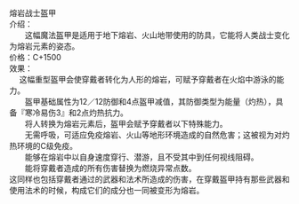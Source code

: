 <title>熔岩战士盔甲</title>
<meta name="GENERATOR" content="WinCHM">
<meta http-equiv="Content-Type" content="text/html; charset=gb2312">
<br>熔岩战士盔甲
<br>介绍：
<br>　　这幅魔法盔甲是适用于地下熔岩、火山地带使用的防具，它能将人类战士变化为熔岩元素的姿态。
<br>价格：C+1500
<br>效果：
<br>　  这幅重型盔甲会使穿戴者转化为人形的熔岩，可赋予穿戴者在火焰中游泳的能力。
<br>　　盔甲基础属性为12／12防御和4点盔甲减值，其防御类型为能量（灼热），具备『寒冷易伤3』和2点灼热抗力。
<br>　　将人转换为熔岩元素后，盔甲会赋予穿戴者以下特殊能力。
<br>　　无需呼吸，可适应免疫熔岩、火山等地形环境造成的自然危害；这被视为对灼热环境的C级免疫。
<br>　　能够在熔岩中以自身速度穿行、潜游，且不受其中到任何视线阻碍。
<br>　　能将穿戴者造成的所有伤害替换为燃烧异常点数。
<br>    这同样也包括穿戴者通过的武器和法术所造成的伤害，在穿戴盔甲持有那些武器和使用法术的时候，构成它们的成分也一同被变形为熔岩。
<br>　　
<br>